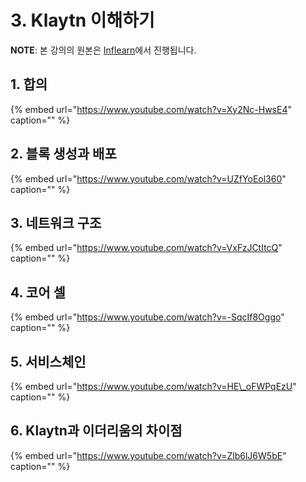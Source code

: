 # 3. Klaytn 이해하기

**NOTE**: 본 강의의 원본은 [Inflearn](https://www.inflearn.com/course/%ED%81%B4%EB%A0%88%EC%9D%B4%ED%8A%BC)에서 진행됩니다.

## 1. 합의

{% embed url="https://www.youtube.com/watch?v=Xy2Nc-HwsE4" caption="" %}

## 2. 블록 생성과 배포

{% embed url="https://www.youtube.com/watch?v=UZfYoEol360" caption="" %}

## 3. 네트워크 구조

{% embed url="https://www.youtube.com/watch?v=VxFzJCtItcQ" caption="" %}

## 4. 코어 셀

{% embed url="https://www.youtube.com/watch?v=-SqcIf8Oggo" caption="" %}

## 5. 서비스체인

{% embed url="https://www.youtube.com/watch?v=HE\_oFWPqEzU" caption="" %}

## 6. Klaytn과 이더리움의 차이점

{% embed url="https://www.youtube.com/watch?v=Zlb6lJ6W5bE" caption="" %}